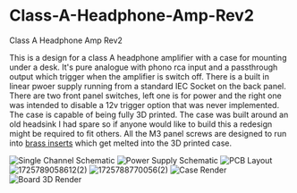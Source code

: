 # Class-A-Headphone-Amp-Rev2
Class A Headphone Amp Rev2

This is a design for a class A headphone amplifier with a case for mounting under a desk. It's pure analogue with phono rca input and a passthrough output which trigger when the amplifier is switch off. There is a built in linear pwoer supply running from a standard IEC Socket on the back panel. There are two front panel switches, left one is for power and the right one was intended to disable a 12v trigger option that was never implemented. The case is capable of being fully 3D printed. The case was built around an old headsink I had spare so if anyone would like to build this a redesign might be required to fit others. All the M3 panel screws are designed to run into [brass inserts]([url](https://www.google.com/search?q=m3+brass+inserts&rlz=1C1ONGR_en-gbGB988GB988&oq=m3+brass+inserts&gs_lcrp=EgZjaHJvbWUyCQgAEEUYORiABDIHCAEQABiABDIICAIQABgHGB4yCAgDEAAYBRgeMg0IBBAAGIYDGIAEGIoFMg0IBRAAGIYDGIAEGIoFMg0IBhAAGIYDGIAEGIoFMg0IBxAAGIYDGIAEGIoFMgoICBAAGIAEGKIEMgoICRAAGIAEGKIE0gEINzgwMWowajSoAgCwAgE&sourceid=chrome&ie=UTF-8)) which get melted into the 3D printed case.

![Single Channel Schematic](https://github.com/user-attachments/assets/cfa1fa1b-fa72-405a-8a35-e8a289f5d560)
![Power Supply Schematic](https://github.com/user-attachments/assets/4fa8c2e6-6f60-4d06-8852-f97f74e49159)
![PCB Layout](https://github.com/user-attachments/assets/9473d730-7b73-4d4f-aef1-9c57a90d1116)
![1725789058612(2)](https://github.com/user-attachments/assets/2c806465-5c2c-461f-9abd-2c4ff96157d8)
![1725788770056(2)](https://github.com/user-attachments/assets/d8565dd9-d0bc-49be-af2c-061f464e5e07)
![Case Render](https://github.com/user-attachments/assets/f5a1b32a-5313-4b68-b680-8444232f65c4)
![Board 3D Render](https://github.com/user-attachments/assets/bb9c78ce-9350-46a4-8d0e-e5cc34e896e8)
